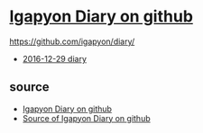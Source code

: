 # [Igapyon Diary on github](https://igapyon.github.io/diary/index.html)


https://github.com/igapyon/diary/

* [2016-12-29 diary](https://igapyon.github.io/diary/2016/1229.html)

## source
* [Igapyon Diary on github](https://igapyon.github.io/diary/index.html)
* [Source of Igapyon Diary on github](https://github.com/igapyon/diary/)

